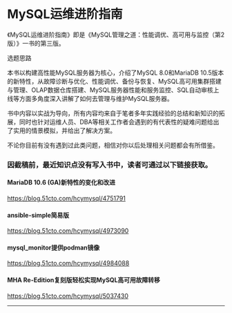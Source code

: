 # MySQL运维进阶指南

《MySQL运维进阶指南》即是《MySQL管理之道：性能调优、高可用与监控（第2版）》一书的第三版。

选题思路

本书以构建高性能MySQL服务器为核心，介绍了MySQL 8.0和MariaDB 10.5版本的新特性，从故障诊断与优化、性能调优、备份与恢复、MySQL高可用集群搭建与管理、OLAP数据仓库搭建、MySQL服务器性能和服务监控、SQL自动审核上线等方面多角度深入讲解了如何去管理与维护MySQL服务器。

书中内容以实战为导向，所有内容均来自于笔者多年实践经验的总结和新知识的拓展，同时也针对运维人员、DBA等相关工作者会遇到的有代表性的疑难问题给出了实用的情景模拟，并给出了解决方案。

不论你目前有没有遇到过此类问题，相信对你以后处理相关问题都会有所借鉴。

### 因截稿前，最近知识点没有写入书中，读者可通过以下链接获取。

#### MariaDB 10.6 (GA)新特性的变化和改进
https://blog.51cto.com/hcymysql/4751791

#### ansible-simple简易版
https://blog.51cto.com/hcymysql/4973090

#### mysql_monitor提供podman镜像
https://blog.51cto.com/hcymysql/4984088

#### MHA Re-Edition复刻版轻松实现MySQL高可用故障转移
https://blog.51cto.com/hcymysql/5037430

-----------------------------------
